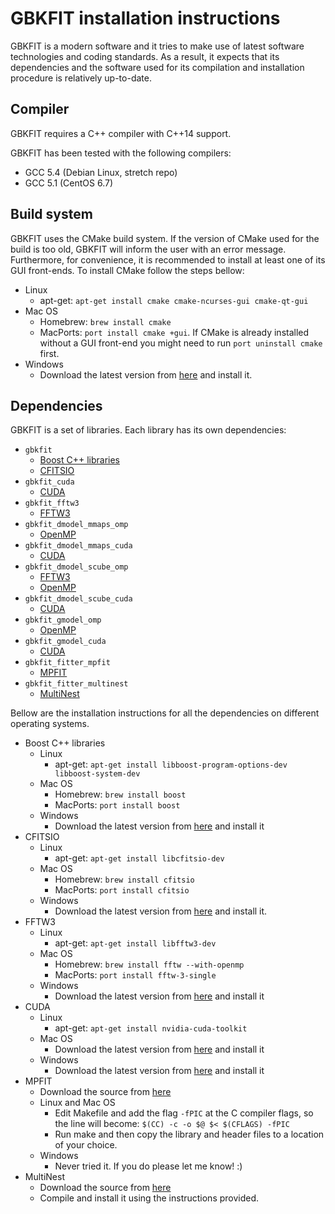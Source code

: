 # GBKFIT installation instructions

GBKFIT is a modern software and it tries to make use of latest software
technologies and coding standards. As a result, it expects that its
dependencies and the software used for its compilation and installation
procedure is relatively up-to-date.

## Compiler

GBKFIT requires a C++ compiler with C++14 support.

GBKFIT has been tested with the following compilers:
- GCC 5.4 (Debian Linux, stretch repo)
- GCC 5.1 (CentOS 6.7)

## Build system

GBKFIT uses the CMake build system. If the version of CMake used for the build
is too old, GBKFIT will inform the user with an error message. Furthermore,
for convenience, it is recommended to install at least one of its GUI
front-ends. To install CMake follow the steps bellow:
- Linux
  - apt-get: `apt-get install cmake cmake-ncurses-gui cmake-qt-gui`
- Mac OS
  - Homebrew: `brew install cmake`
  - MacPorts: `port install cmake +gui`. If CMake is already installed
  without a GUI front-end you might need to run `port uninstall cmake` first.
- Windows
  - Download the latest version from [here](https://www.cmake.org/) and
  install it.

## Dependencies

GBKFIT is a set of libraries. Each library has its own dependencies:

- `gbkfit`
  - [Boost C++ libraries](http://www.boost.org/)
  - [CFITSIO](http://heasarc.gsfc.nasa.gov/fitsio/fitsio.html)
- `gbkfit_cuda`
  - [CUDA](https://developer.nvidia.com/cuda-toolkit)
- `gbkfit_fftw3`
  - [FFTW3](http://www.fftw.org/)
- `gbkfit_dmodel_mmaps_omp`
  - [OpenMP](http://openmp.org/)
- `gbkfit_dmodel_mmaps_cuda`
  - [CUDA](https://developer.nvidia.com/cuda-toolkit)
- `gbkfit_dmodel_scube_omp`
  - [FFTW3](http://www.fftw.org/)
  - [OpenMP](http://openmp.org/)
- `gbkfit_dmodel_scube_cuda`
  - [CUDA](https://developer.nvidia.com/cuda-toolkit)
- `gbkfit_gmodel_omp`
  - [OpenMP](http://openmp.org/)
- `gbkfit_gmodel_cuda`
  - [CUDA](https://developer.nvidia.com/cuda-toolkit)
- `gbkfit_fitter_mpfit`
  - [MPFIT](https://www.physics.wisc.edu/~craigm/idl/cmpfit.html)
- `gbkfit_fitter_multinest`
  - [MultiNest](https://ccpforge.cse.rl.ac.uk/gf/project/multinest/)

Bellow are the installation instructions for all the dependencies on different
operating systems.

- Boost C++ libraries
  - Linux
    - apt-get:
    `apt-get install libboost-program-options-dev libboost-system-dev`
  - Mac OS
    - Homebrew: `brew install boost`
    - MacPorts: `port install boost`
  - Windows
    - Download the latest version from [here](http://www.boost.org/) and
    install it
- CFITSIO
  - Linux
    - apt-get: `apt-get install libcfitsio-dev`
  - Mac OS
    - Homebrew: `brew install cfitsio`
    - MacPorts: `port install cfitsio`
  - Windows
    - Download the latest version from
    [here](http://heasarc.gsfc.nasa.gov/fitsio/fitsio.html) and install it.
- FFTW3
  - Linux
    - apt-get: `apt-get install libfftw3-dev`
  - Mac OS
    - Homebrew: `brew install fftw --with-openmp`
    - MacPorts: `port install fftw-3-single`
  - Windows
    - Download the latest version from [here](http://www.fftw.org/) and
    install it
- CUDA
  - Linux
    - apt-get: `apt-get install nvidia-cuda-toolkit`
  - Mac OS
    - Download the latest version from
    [here](https://developer.nvidia.com/cuda-toolkit) and install it
  - Windows
    - Download the latest version from
    [here](https://developer.nvidia.com/cuda-toolkit) and install it
- MPFIT
  - Download the source from
  [here](https://www.physics.wisc.edu/~craigm/idl/cmpfit.html)
  - Linux and Mac OS
    - Edit Makefile and add the flag `-fPIC` at the C compiler flags, so the
    line will become: `$(CC) -c -o $@ $< $(CFLAGS) -fPIC`
    - Run make and then copy the library and header files to a location of
    your choice.
  - Windows
    - Never tried it. If you do please let me know! :)
- MultiNest
  - Download the source from
  [here](https://ccpforge.cse.rl.ac.uk/gf/project/multinest/)
  - Compile and install it using the instructions provided.
